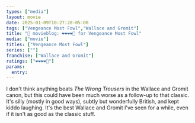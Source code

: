 ```yaml
---
types: ["media"]
layout: movie
date: 2025-01-09T10:27:28-05:00
tags: ["Vengeance Most Fowl","Wallace and Gromit"]
title: "🍿 movieblog: ❤️❤️❤️❤️🖤 for Vengeance Most Fowl"
media: ["movie"]
titles: ["Vengeance Most Fowl"]
series: [""]
franchise: ["Wallace and Gromit"]
ratings: ["❤️❤️❤️❤️🖤"]
params:
  entry:
---
```

I don't think anything beats *The Wrong Trousers* in the Wallace and Gromit canon, but this could have been much worse as a follow-up to that classic. It's silly (mostly in good ways), subtly but wonderfully British, and kept kiddo laughing. It's the best Wallace and Gromit I've seen for a while, even if it isn't as good as the classic stuff.
